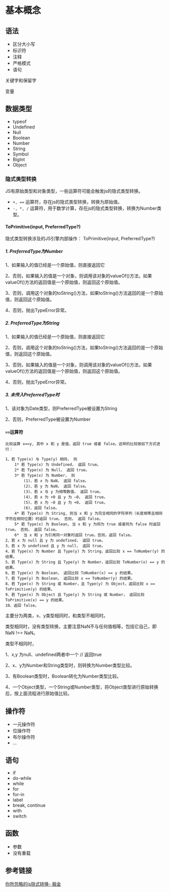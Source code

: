 # 基本概念

## 语法

- 区分大小写
- 标识符
- 注释
- 严格模式
- 语句



关键字和保留字

变量

## 数据类型

- typeof
- Undefined
- Null
- Boolean
- Number
- String
- Symbol
- BigInt
- Object

### 隐式类型转换

JS有原始类型和对象类型，一些运算符可能会触发js的隐式类型转换。

- `+, ==` 运算符，存在js的隐式类型转换，转换为原始值。
- `-, *, /` 运算符，用于数学计算，存在js的隐式类型转换，转换为Number类型。

#### ToPrimitive(input, PreferredType?)

隐式类型转换涉及的JS引擎内部操作： ToPrimitive(input, PreferredType?)

##### 1. PreferredType为Number

1、如果输入的值已经是一个原始值，则直接返回它

2、否则，如果输入的值是一个对象，则调用该对象的valueOf()方法，如果valueOf()方法的返回值是一个原始值，则返回这个原始值。

3、否则，调用这个对象的toString()方法，如果toString()方法返回的是一个原始值，则返回这个原始值。

4、否则，抛出TypeError异常。

##### 2. PreferredType为String

1、如果输入的值已经是一个原始值，则直接返回它

2、否则，调用这个对象的toString()方法，如果toString()方法返回的是一个原始值，则返回这个原始值。

3、否则，如果输入的值是一个对象，则调用该对象的valueOf()方法，如果valueOf()方法的返回值是一个原始值，则返回这个原始值。

4、否则，抛出TypeError异常。

##### 3. 未传入PreferredType时

1、该对象为Date类型，则PreferredType被设置为String

2、否则，PreferredType被设置为Number

#### `==`运算符

```
比较运算 x==y, 其中 x 和 y 是值，返回 true 或者 false。这样的比较按如下方式进行：

1、若 Type(x) 与 Type(y) 相同， 则
    1* 若 Type(x) 为 Undefined， 返回 true。
    2* 若 Type(x) 为 Null， 返回 true。
    3* 若 Type(x) 为 Number， 则
        (1)、若 x 为 NaN， 返回 false。
        (2)、若 y 为 NaN， 返回 false。
        (3)、若 x 与 y 为相等数值， 返回 true。
        (4)、若 x 为 +0 且 y 为 −0， 返回 true。
        (5)、若 x 为 −0 且 y 为 +0， 返回 true。
        (6)、返回 false。
    4* 若 Type(x) 为 String, 则当 x 和 y 为完全相同的字符序列（长度相等且相同字符在相同位置）时返回 true。 否则， 返回 false。
    5* 若 Type(x) 为 Boolean, 当 x 和 y 为同为 true 或者同为 false 时返回 true。 否则， 返回 false。
    6*  当 x 和 y 为引用同一对象时返回 true。否则，返回 false。  
2、若 x 为 null 且 y 为 undefined， 返回 true。
3、若 x 为 undefined 且 y 为 null， 返回 true。
4、若 Type(x) 为 Number 且 Type(y) 为 String，返回比较 x == ToNumber(y) 的结果。
5、若 Type(x) 为 String 且 Type(y) 为 Number，返回比较 ToNumber(x) == y 的结果。
6、若 Type(x) 为 Boolean， 返回比较 ToNumber(x) == y 的结果。
7、若 Type(y) 为 Boolean， 返回比较 x == ToNumber(y) 的结果。
8、若 Type(x) 为 String 或 Number，且 Type(y) 为 Object，返回比较 x == ToPrimitive(y) 的结果。
9、若 Type(x) 为 Object 且 Type(y) 为 String 或 Number， 返回比较 ToPrimitive(x) == y 的结果。
10、返回 false。
```

主要分为两类，x、y类型相同时，和类型不相同时。

类型相同时，没有类型转换，主要注意NaN不与任何值相等，包括它自己，即NaN !== NaN。

类型不相同时，

1、x,y 为null、undefined两者中一个   // 返回true

2、x、y为Number和String类型时，则转换为Number类型比较。

3、有Boolean类型时，Boolean转化为Number类型比较。

4、一个Object类型，一个String或Number类型，将Object类型进行原始转换后，按上面流程进行原始值比较。



## 操作符

- 一元操作符
- 位操作符
- 布尔操作符
- ...



## 语句

- if
- do-while
- while
- for
- for-in
- label
- break, continue
- with
- switch



## 函数

- 参数
- 没有重载



## 参考链接

[你所忽略的js隐式转换- 掘金](https://juejin.im/post/5a7172d9f265da3e3245cbca)